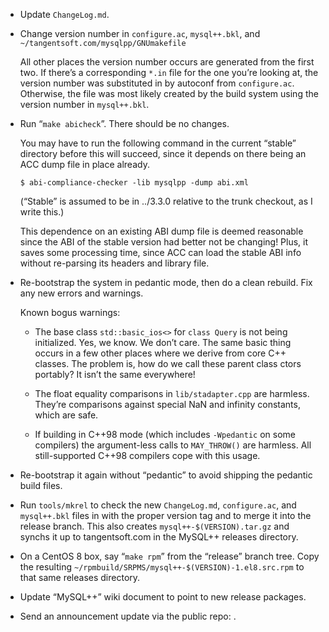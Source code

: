 -   Update `ChangeLog.md`.

-   Change version number in `configure.ac`, `mysql++.bkl`, and
    `~/tangentsoft.com/mysqlpp/GNUmakefile`

    All other places the version number occurs are generated from the
    first two. If there’s a corresponding `*.in` file for the one you’re
    looking at, the version number was substituted in by autoconf from
    `configure.ac`. Otherwise, the file was most likely created by the
    build system using the version number in `mysql++.bkl`.

-   Run “`make abicheck`”. There should be no changes.

    You may have to run the following command in the current “stable”
    directory before this will succeed, since it depends on there being
    an ACC dump file in place already.

        $ abi-compliance-checker -lib mysqlpp -dump abi.xml

    (“Stable” is assumed to be in ../3.3.0 relative to the trunk
    checkout, as I write this.)

    This dependence on an existing ABI dump file is deemed reasonable
    since the ABI of the stable version had better not be changing!
    Plus, it saves some processing time, since ACC can load the stable
    ABI info without re-parsing its headers and library file.

-   Re-bootstrap the system in pedantic mode, then do a clean rebuild.
    Fix any new errors and warnings.

    Known bogus warnings:

    -   The base class `std::basic_ios<>` for `class Query` is not being
        initialized.  Yes, we know.  We don’t care.  The same basic
        thing occurs in a few other places where we derive from core C++
        classes.  The problem is, how do we call these parent class ctors
        portably?  It isn’t the same everywhere!

    -   The float equality comparisons in `lib/stadapter.cpp` are
        harmless.  They’re comparisons against special NaN and infinity
        constants, which are safe.

    -   If building in C++98 mode (which includes `-Wpedantic` on some
        compilers) the argument-less calls to `MAY_THROW()` are
        harmless.  All still-supported C++98 compilers cope with this
        usage.

-   Re-bootstrap it again without “pedantic” to avoid shipping the
    pedantic build files.

-   Run `tools/mkrel` to check the new `ChangeLog.md`, `configure.ac`, and
    `mysql++.bkl` files in with the proper version tag and to merge it into
    the release branch. This also creates `mysql++-$(VERSION).tar.gz` and
    synchs it up to tangentsoft.com in the MySQL++ releases directory.

-   On a CentOS 8 box, say “`make rpm`” from the “release” branch tree.
    Copy the resulting `~/rpmbuild/SRPMS/mysql++-$(VERSION)-1.el8.src.rpm`
    to that same releases directory.

-   Update “MySQL++” wiki document to point to new release packages.

-   Send an announcement update via the public repo:
    [](https://tangentsoft.com/mysqlpp/announce).
